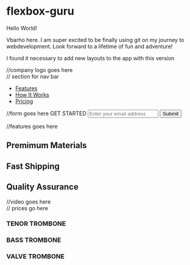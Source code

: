 # flexbox-guru

Hello World!

Vbarho here. I am super excited to be finally using git on my journey to webdevelopment.
Look forward to a lifetime of fun and adventure!

I found it necessary to add new layouts to the app with this version

<!DOCTYPE html>
<html>
  <head>
    <title>Product Landing Page</title>
    <link></link>
  <script></script>
  </head>
  <body>
  <!--header section starts -->
  <section id="header">
    <section id="header-img">   //company logo goes here
      <img>
    </section>
  <section>                     // section for nav bar
    <nav id="nav-bar">
      <ul>
        <a href="#ftrs"><li class="nav-link">Features</li></a>
        <a href="vid-trmb"><li class="nav-link">How It Works</li></a>
        <a href=""><li class="nav-link">Pricing</li></a>
      </ul>
    </nav>
  </section>
  <section>
    <div id="h-txt"></div>
  </section>
    </section>
  <!--header section ends -->
  
  <!--main section starts -->
  <form action="https://www.freecodecamp.com/email-submit" id="">                                 //form goes here
  <label for="email-label">GET STARTED</label>
  <input type="text" id="email" name="Email" placeholder="Enter your email address">
  <input type="submit" id="submit">
  </form>
  <div id="ftrs">                      //features goes here
    <h2>Premimum Materials</h2>
    <p></p>
    <h2>Fast Shipping</h2>
    <p></p>
    <h2>Quality Assurance</h2>
    <p></p>
  </div>
  <!--trumbone video goes here -->
  <section>
    <div id="vid-trmb">                //video goes here 
    </div> 
  </section>
  <div id="prices">                     // prices go here
  <div>
  <h3>TENOR TROMBONE</h3>
</div>
  <div>
  <h3>BASS TROMBONE</h3>
</div>
  <div>
</div>
<h3>VALVE TROMBONE</h3>
  </div>
  <!--main section ends -->
  <!--footer section starts -->
  
  <!--footer section ends -->
  </body>
</html>
